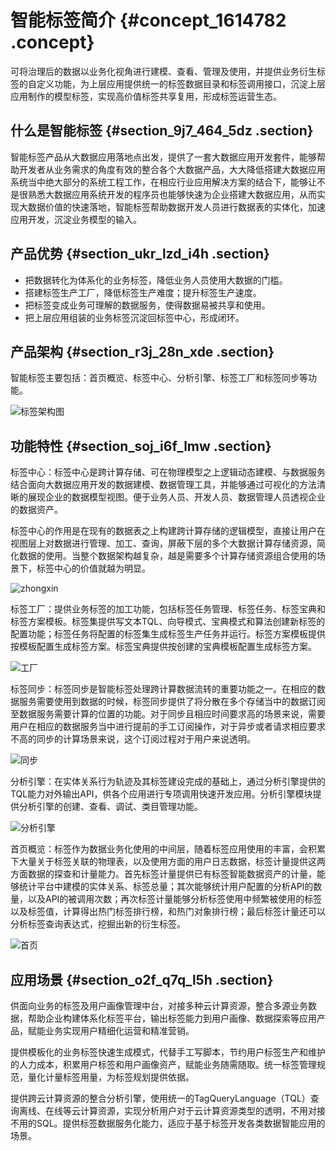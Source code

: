 # 智能标签简介 {#concept_1614782 .concept}

可将治理后的数据以业务化视角进行建模、查看、管理及使用，并提供业务衍生标签的自定义功能，为上层应用提供统一的标签数据目录和标签调用接口，沉淀上层应用制作的模型标签，实现高价值标签共享复用，形成标签运营生态。

## 什么是智能标签 {#section_9j7_464_5dz .section}

智能标签产品从大数据应用落地点出发，提供了一套大数据应用开发套件，能够帮助开发者从业务需求的角度有效的整合各个大数据产品，大大降低搭建大数据应用系统当中绝大部分的系统工程工作，在相应行业应用解决方案的结合下，能够让不是很熟悉大数据应用系统开发的程序员也能够快速为企业搭建大数据应用，从而实现大数据价值的快速落地，智能标签帮助数据开发人员进行数据表的实体化，加速应用开发，沉淀业务模型的输入。

## 产品优势 {#section_ukr_lzd_i4h .section}

-   把数据转化为体系化的业务标签，降低业务人员使用大数据的门槛。
-   搭建标签生产工厂，降低标签生产难度；提升标签生产速度。
-   把标签变成业务可理解的数据服务，使得数据易被共享和使用。
-   把上层应用组装的业务标签沉淀回标签中心，形成闭环。

## 产品架构 {#section_r3j_28n_xde .section}

智能标签主要包括：首页概览、标签中心、分析引擎、标签工厂和标签同步等功能。

![标签架构图](http://static-aliyun-doc.oss-cn-hangzhou.aliyuncs.com/assets/img/1280578/156809678158698_zh-CN.jpg)

## 功能特性 {#section_soj_i6f_lmw .section}

标签中心：标签中心是跨计算存储、可在物理模型之上逻辑动态建模、与数据服务结合面向大数据应用开发的数据建模、数据管理工具，并能够通过可视化的方法清晰的展现企业的数据模型视图。便于业务人员、开发人员、数据管理人员透视企业的数据资产。

标签中心的作用是在现有的数据表之上构建跨计算存储的逻辑模型，直接让用户在视图层上对数据进行管理、加工、查询，屏蔽下层的多个大数据计算存储资源，简化数据的使用。当整个数据架构越复杂，越是需要多个计算存储资源组合使用的场景下，标签中心的价值就越为明显。

![zhongxin](http://static-aliyun-doc.oss-cn-hangzhou.aliyuncs.com/assets/img/1280578/156809678155758_zh-CN.png)

标签工厂：提供业务标签的加工功能，包括标签任务管理、标签任务、标签宝典和标签方案模板。标签集提供写文本TQL、向导模式、宝典模式和算法创建新标签的配置功能；标签任务将配置的标签集生成标签生产任务并运行。标签方案模板提供按模板配置生成标签方案。标签宝典提供按创建的宝典模板配置生成标签方案。

![工厂](http://static-aliyun-doc.oss-cn-hangzhou.aliyuncs.com/assets/img/1280578/156809678155753_zh-CN.png)

标签同步：标签同步是智能标签处理跨计算数据流转的重要功能之一。在相应的数据服务需要使用到数据的时候，标签同步提供了将分散在多个存储当中的数据订阅至数据服务需要计算的位置的功能。对于同步且相应时间要求高的场景来说，需要用户在相应的数据服务当中进行提前的手工订阅操作，对于异步或者请求相应要求不高的同步的计算场景来说，这个订阅过程对于用户来说透明。

![同步](http://static-aliyun-doc.oss-cn-hangzhou.aliyuncs.com/assets/img/1280578/156809678155754_zh-CN.png)

分析引擎：在实体关系行为轨迹及其标签建设完成的基础上，通过分析引擎提供的TQL能力对外输出API，供各个应用进行专项调用快速开发应用。分析引擎模块提供分析引擎的创建、查看、调试、类目管理功能。

![分析引擎](http://static-aliyun-doc.oss-cn-hangzhou.aliyuncs.com/assets/img/1280578/156809678155755_zh-CN.png)

首页概览：标签作为数据业务化使用的中间层，随着标签应用使用的丰富，会积累下大量关于标签关联的物理表，以及使用方面的用户日志数据，标签计量提供这两方面数据的探查和计量能力。首先标签计量提供已有标签智能数据资产的计量，能够统计平台中建模的实体关系、标签总量；其次能够统计用户配置的分析API的数量，以及API的被调用次数；再次标签计量能够分析标签使用中频繁被使用的标签以及标签值，计算得出热门标签排行榜，和热门对象排行榜；最后标签计量还可以分析标签查询表达式，挖掘出新的衍生标签。

![首页](http://static-aliyun-doc.oss-cn-hangzhou.aliyuncs.com/assets/img/1280578/156809678155756_zh-CN.png)

## 应用场景 {#section_o2f_q7q_l5h .section}

供面向业务的标签及用户画像管理中台，对接多种云计算资源，整合多源业务数据，帮助企业构建体系化标签平台，输出标签能力到用户画像、数据探索等应用产品，赋能业务实现用户精细化运营和精准营销。

提供模板化的业务标签快速生成模式，代替手工写脚本，节约用户标签生产和维护的人力成本，积累用户标签和用户画像资产，赋能业务随需随取。统一标签管理规范，量化计量标签用量，为标签规划提供依据。

提供跨云计算资源的整合分析引擎，使用统一的TagQueryLanguage（TQL）查询离线、在线等云计算资源，实现分析用户对于云计算资源类型的透明，不用对接不用的SQL。提供标签数据服务化能力，适应于基于标签开发各类数据智能应用的场景。

